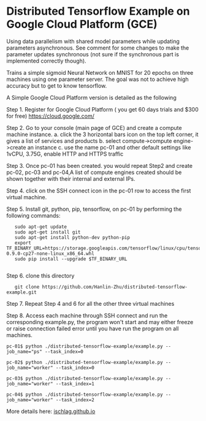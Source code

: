 # Distributed Tensorflow Example on Google Cloud Platform (GCE)

Using data parallelism with shared model parameters while updating parameters asynchronous. See comment for some changes to make the parameter updates synchronous (not sure if the synchronous part is implemented correctly though).

Trains a simple sigmoid Neural Network on MNIST for 20 epochs on three machines using one parameter server. The goal was not to achieve high accuracy but to get to know tensorflow.

A Simple Google Cloud Platform version is detailed as the following 

Step 1. Register for Google Cloud Platform ( you get 60 days trials and $300 for free)  https://cloud.google.com/

Step 2. Go to your console (main page of GCE) and  create a compute machine instance. 
        a. click the 3 horizontal bars icon on the top left corner, it gives a list of services and products 
        b. select compute->compute engine->create an instance
        c. use the name pc-01 and other default settings like 1vCPU, 3.75G, enable HTTP and HTTPS traffic
        
Step 3. Once pc-01 has been created. you would repeat Step2 and create pc-02, pc-03 and pc-04,A list of compute engines created should be shown together with their internal and external IPs.

Step 4. click on the SSH connect icon in the pc-01 row to access the first virtual machine. 

Step 5. Install git, python, pip, tensorflow, on pc-01 by performing the following commands:
```
   sudo apt-get update
   sudo apt-get install git 
   sudo apt-get install python-dev python-pip
   export TF_BINARY_URL=https://storage.googleapis.com/tensorflow/linux/cpu/tensorflow-0.9.0-cp27-none-linux_x86_64.whl
   sudo pip install --upgrade $TF_BINARY_URL
   
```
Step 6. clone this directory 
```
   git clone https://github.com/Hanlin-Zhu/distributed-tensorflow-example.git
```

Step 7. Repeat Step 4 and 6 for all the other three virtual machines

Step 8. Access each machine through SSH connect and run the corresponding example.py, the program won't start and may either freeze or raise connection failed error until you have run the program on all machines. 
```
pc-01$ python ./distributed-tensorflow-example/example.py --job_name="ps" --task_index=0 

pc-02$ python ./distributed-tensorflow-example/example.py --job_name="worker" --task_index=0 

pc-03$ python ./distributed-tensorflow-example/example.py --job_name="worker" --task_index=1 

pc-04$ python ./distributed-tensorflow-example/example.py --job_name="worker" --task_index=2 
```

More details here: [ischlag.github.io](http://ischlag.github.io/)
